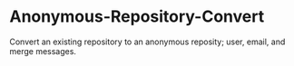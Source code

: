 # Anonymous-Repository-Convert
Convert an existing repository to an anonymous reposity; user, email, and merge messages.
